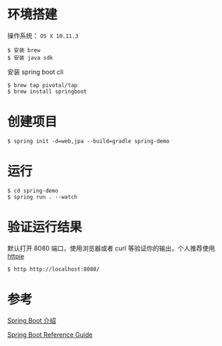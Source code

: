 # 环境搭建

操作系统： `OS X 10.11.3`

```
$ 安装 brew
$ 安装 java sdk
```

安装 spring boot cli

```
$ brew tap pivotal/tap
$ brew install springboot
```

# 创建项目

```
$ spring init -d=web,jpa --build=gradle spring-demo
```

# 运行

```
$ cd spring-demo
$ spring run . --watch
```

# 验证运行结果
默认打开 8080 端口，使用浏览器或者 curl 等验证你的输出，个人推荐使用 [httpie](https://github.com/jkbrzt/httpie)

```
$ http http://localhost:8080/
```

# 参考
[Spring Boot 介绍]( http://projects.spring.io/spring-boot/)

[Spring Boot Reference Guide](http://docs.spring.io/spring-boot/docs/current/reference/htmlsingle/)
